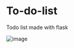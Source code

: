 # To-do-list
Todo list made with flask


![image](https://user-images.githubusercontent.com/88283829/199587939-a67d1c10-6658-44a6-9483-90e6ee30dc1f.png)
